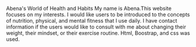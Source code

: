 
Abena's World of Health and Habits
My name is Abena.This website focuses on my interests. I would like users to be introduced to the concepts of nutrition, physical, and mental fitness that I use daily.
I have contact information if the users would like to consult with me about changing their weight, their mindset, or their exercise routine. Html, Boostrap, and css was used.